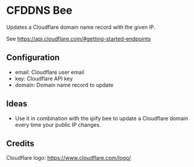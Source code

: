 # CFDDNS Bee

Updates a Cloudflare domain name record with the given IP.

See https://api.cloudflare.com/#getting-started-endpoints

## Configuration

* email: Cloudflare user email
* key: Cloudflare API key
* domain: Domain name record to update

## Ideas

* Use it in combination with the ipify bee to update a Cloudflare domain every time your public IP changes.

## Credits

Cloudflare logo: https://www.cloudflare.com/logo/
